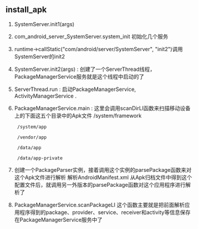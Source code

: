 ## install_apk
1. SystemServer.init1(args)

2. com_android_server_SystemServer.system_init
初始化几个服务

3. runtime->callStatic("com/android/server/SystemServer", "init2")调用SystemServer的init2

4. SystemServer.init2(args) : 
创建了一个ServerThread线程，PackageManagerService服务就是这个线程中启动的了

5. ServerThread.run : 
启动PackageManagerService, ActivityManagerService .

6. PackageManagerService.main : 
这里会调用scanDirLI函数来扫描移动设备上的下面这五个目录中的Apk文件
        /system/framework

        /system/app

        /vendor/app

        /data/app

        /data/app-private
        
7. 创建一个PackageParser实例，接着调用这个实例的parsePackage函数来对这个Apk文件进行解析
解析AndroidManifest.xml
从Apk归档文件中得到这个配置文件后，就调用另一外版本的parsePackage函数对这个应用程序进行解析了

8. PackageManagerService.scanPackageLI
这个函数主要就是把前面解析应用程序得到的package、provider、service、receiver和activity等信息保存在PackageManagerService服务中了
